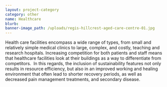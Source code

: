 ```yaml
---
layout: project-category
category: other
name: Healthcare
blurb:
banner-image_path: /uploads/regis-hillcrest-aged-care-centre-01.jpg
---
```



Health care facilities encompass a wide range of types, from small and relatively simple medical clinics to large, complex, and costly, teaching and research hospitals. Increasing competition for both patients and staff means that healthcare facilities look at their buildings as a way to differentiate from competitors.&nbsp; In this regards, the inclusion of sustainability features not only results in resource efficiency, but also in an improved working and healing environment that often lead to shorter recovery periods, as well as decreased pain management treatments, and secondary disease.